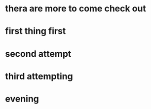 # thera are more to come check out
# first thing first
# second attempt
# third attempting
# evening 